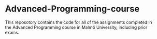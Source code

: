 # Advanced-Programming-course
This reposotory contains the code for all of the assignments completed in the Advanced Programming course in Malmö University, including prior exams.
